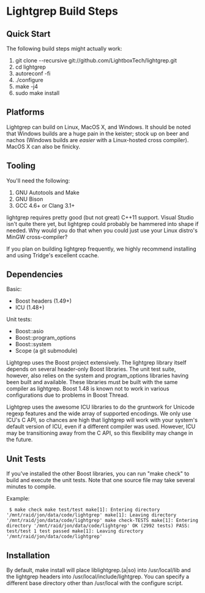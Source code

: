 Lightgrep Build Steps
========================

Quick Start
-----------
The following build steps might actually work:

1. git clone --recursive git://github.com/LightboxTech/lightgrep.git
2. cd lightgrep
3. autoreconf -fi
4. ./configure
5. make -j4
6. sudo make install


Platforms
---------
Lightgrep can build on Linux, MacOS X, and Windows. It should be noted that Windows builds are a huge pain in the keister; stock up on beer and nachos (Windows builds are _easier_ with a Linux-hosted cross compiler). MacOS X can also be finicky.


Tooling
-------
You'll need the following:

1. GNU Autotools and Make
2. GNU Bison
3. GCC 4.6+ or Clang 3.1+

lightgrep requires pretty good (but not great) C++11 support. Visual Studio isn't quite there yet, but lightgrep could probably be hammered into shape if needed. Why would you do that when you could just use your Linux distro's MinGW cross-compiler?

If you plan on building lightgrep frequently, we highly recommend installing and using Tridge's excellent ccache.


Dependencies
------------
Basic:
 - Boost headers (1.49+)
 - ICU (1.48+)

Unit tests:
 - Boost::asio
 - Boost::program_options
 - Boost::system
 - Scope (a git submodule)

Lightgrep uses the Boost project extensively. The lightgrep library itself depends on several header-only Boost libraries. The unit test suite, however, also relies on the system  and program_options libraries having been built and available. These libraries must be built with the same compiler as lightgrep. Boost 1.48 is known not to work in various configurations due to problems in Boost Thread.

Lightgrep uses the awesome ICU libraries to do the gruntwork for Unicode regexp features and the wide array of supported encodings. We only use ICU's C API, so chances are high that lightgrep will work with your system's default version of ICU, even if a different compiler was used. However, ICU may be transitioning away from the C API, so this flexibility may change in the future.


Unit Tests
----------
If you've installed the other Boost libraries, you can run "make check" to build and execute the unit tests. Note that one source file may take several minutes to compile.

Example:

<code><pre>
$ make check
make  test/test
make[1]: Entering directory '/mnt/raid/jon/data/code/lightgrep'
make[1]: Leaving directory '/mnt/raid/jon/data/code/lightgrep'
make  check-TESTS
make[1]: Entering directory '/mnt/raid/jon/data/code/lightgrep'
OK (2992 tests)
PASS: test/test
1 test passed
make[1]: Leaving directory '/mnt/raid/jon/data/code/lightgrep'
</pre></code>

Installation
------------
By default, make install will place liblightgrep.(a|so) into /usr/local/lib and the lightgrep headers into /usr/local/include/lightgrep. You can specify a different base directory other than /usr/local with the configure script.
